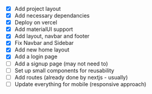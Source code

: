 - [x] Add project layout
- [x] Add necessary dependancies
- [x] Deploy on vercel
- [x] Add materialUI support
- [x] Add layout, navbar and footer
- [x] Fix Navbar and Sidebar
- [x] Add new home layout
- [x] Add a login page
- [ ] Add a signup page (may not need to)
- [ ] Set up small components for reusability
- [ ] Add routes (already done by nextjs - usually)
- [ ] Update everything for mobile (responsive approach)
